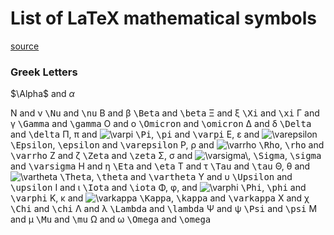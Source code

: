 # List of LaTeX mathematical symbols
[source](https://oeis.org/wiki/List_of_LaTeX_mathematical_symbols)

### Greek Letters

$\Alpha$ and $\alpha$

</td><td> <span class="texhtml">&Nu;</span> and <span class="texhtml">&nu;</span>                                        </td><td> <tt>\Nu</tt> and <tt>\nu</tt>
</td></tr>
<tr>
<td> <span class="texhtml">&Beta;</span> and <span class="texhtml">&beta;</span>                                    </td><td> <tt>\Beta</tt> and <tt>\beta</tt>
</td><td> <span class="texhtml">&Xi;</span> and <span class="texhtml">&xi;</span>                                        </td><td> <tt>\Xi</tt> and <tt>\xi</tt>
</td></tr>
<tr>
<td> <span class="texhtml">&Gamma;</span> and <span class="texhtml">&gamma;</span>                                  </td><td> <tt>\Gamma</tt> and <tt>\gamma</tt>
</td><td> <span class="texhtml">&Omicron;</span> and <span class="texhtml">&omicron;</span>                              </td><td> <tt>\Omicron</tt> and <tt>\omicron</tt>
</td></tr>
<tr>
<td> <span class="texhtml">&Delta;</span> and <span class="texhtml">&delta;</span>                                  </td><td> <tt>\Delta</tt> and <tt>\delta</tt>
</td><td> <span class="texhtml">&Pi;</span>, <span class="texhtml">&pi;</span> and <img class="tex" alt="\varpi" src="/w/images/math/5/8/f/58f07d7c83fe18c437ba3b47b089ef77.png" />                   </td><td> <tt>\Pi</tt>, <tt>\pi</tt> and <tt>\varpi</tt>
</td></tr>
<tr>
<td> <span class="texhtml">&Epsilon;</span>, <span class="texhtml">&epsilon;</span> and <img class="tex" alt="\varepsilon" src="/w/images/math/c/6/9/c691dc52cc1ad756972d4629934d37fd.png" />    </td><td> <tt>\Epsilon</tt>, <tt>\epsilon</tt> and <tt>\varepsilon</tt>
</td><td> <span class="texhtml">&Rho;</span>, <span class="texhtml">&rho;</span> and <img class="tex" alt="\varrho" src="/w/images/math/d/e/a/dea180e24211ffc14137d6027c281c64.png" />                </td><td> <tt>\Rho</tt>, <tt>\rho</tt> and <tt>\varrho</tt>
</td></tr>
<tr>
<td> <span class="texhtml">&Zeta;</span> and <span class="texhtml">&zeta;</span>                                    </td><td> <tt>\Zeta</tt> and <tt>\zeta</tt>
</td><td> <span class="texhtml">&Sigma;</span>, <span class="texhtml">&sigma;</span> and <img class="tex" alt="\varsigma\," src="/w/images/math/f/0/5/f0558ec346e9ba8fb83ebba5aabb1e9d.png" />        </td><td> <tt>\Sigma</tt>, <tt>\sigma</tt> and <tt>\varsigma</tt>
</td></tr>
<tr>
<td> <span class="texhtml">&Eta;</span> and <span class="texhtml">&eta;</span>                                      </td><td> <tt>\Eta</tt> and <tt>\eta</tt>
</td><td> <span class="texhtml">&Tau;</span> and <span class="texhtml">&tau;</span>                                      </td><td> <tt>\Tau</tt> and <tt>\tau</tt>
</td></tr>
<tr>
<td> <span class="texhtml">&Theta;</span>, <span class="texhtml">&theta;</span> and <img class="tex" alt="\vartheta" src="/w/images/math/8/1/f/81fb02ba737e233483dcbaf8ae7391e5.png" />          </td><td> <tt>\Theta</tt>, <tt>\theta</tt> and <tt>\vartheta</tt>
</td><td> <span class="texhtml">&Upsilon;</span> and <span class="texhtml">&upsilon;</span>                              </td><td> <tt>\Upsilon</tt> and <tt>\upsilon</tt>
</td></tr>
<tr>
<td> <span class="texhtml">&Iota;</span> and <span class="texhtml">&iota;</span>                                    </td><td> <tt>\Iota</tt> and <tt>\iota</tt>
</td><td> <span class="texhtml">&Phi;</span>, <span class="texhtml">&phi;</span>, and <img class="tex" alt="\varphi" src="/w/images/math/3/5/3/3538eb9c84efdcbd130c4c953781cfdb.png" />               </td><td> <tt>\Phi</tt>, <tt>\phi</tt> and <tt>\varphi</tt>
</td></tr>
<tr>
<td> <span class="texhtml">&Kappa;</span>, <span class="texhtml">&kappa;</span> and <img class="tex" alt="\varkappa" src="/w/images/math/e/a/3/ea38f46762194f0bb469a5d8de39619a.png" />          </td><td> <tt>\Kappa</tt>, <tt>\kappa</tt> and <tt>\varkappa</tt>
</td><td> <span class="texhtml">&Chi;</span> and <span class="texhtml">&chi;</span>                                      </td><td> <tt>\Chi</tt> and <tt>\chi</tt>
</td></tr>
<tr>
<td> <span class="texhtml">&Lambda;</span> and <span class="texhtml">&lambda;</span>                                </td><td> <tt>\Lambda</tt> and <tt>\lambda</tt>
</td><td> <span class="texhtml">&Psi;</span> and <span class="texhtml">&psi;</span>                                      </td><td> <tt>\Psi</tt> and <tt>\psi</tt>
</td></tr>
<tr>
<td> <span class="texhtml">&Mu;</span> and <span class="texhtml">&mu;</span>                                        </td><td> <tt>\Mu</tt> and <tt>\mu</tt>
</td><td> <span class="texhtml">&Omega;</span> and <span class="texhtml">&omega;</span>                                  </td><td> <tt>\Omega</tt> and <tt>\omega</tt>
</td></tr>
</table>
</td></tr>
</table>
<p><br />
</p>